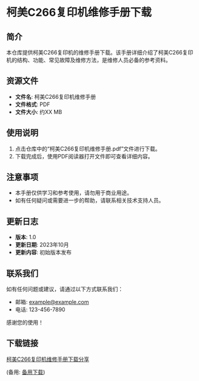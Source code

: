 # 柯美C266复印机维修手册下载

## 简介
本仓库提供柯美C266复印机的维修手册下载。该手册详细介绍了柯美C266复印机的结构、功能、常见故障及维修方法，是维修人员必备的参考资料。

## 资源文件
- **文件名**: 柯美C266复印机维修手册
- **文件格式**: PDF
- **文件大小**: 约XX MB

## 使用说明
1. 点击仓库中的“柯美C266复印机维修手册.pdf”文件进行下载。
2. 下载完成后，使用PDF阅读器打开文件即可查看详细内容。

## 注意事项
- 本手册仅供学习和参考使用，请勿用于商业用途。
- 如有任何疑问或需要进一步的帮助，请联系相关技术支持人员。

## 更新日志
- **版本**: 1.0
- **更新日期**: 2023年10月
- **更新内容**: 初始版本发布

## 联系我们
如有任何问题或建议，请通过以下方式联系我们：
- 邮箱: example@example.com
- 电话: 123-456-7890

感谢您的使用！

## 下载链接
[柯美C266复印机维修手册下载分享](https://pan.quark.cn/s/de6d679a459f) 

(备用: [备用下载](https://pan.baidu.com/s/14x40_qh9EJDh9xHojG3kfA?pwd=1234))
